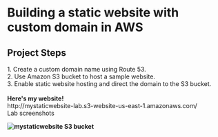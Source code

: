 <h1> Building a static website with custom domain in AWS </h1>

<h2> Project Steps </h2>
1. Create a custom domain name using Route 53. <br>
2. Use Amazon S3 bucket to host a sample website. <br>
3. Enable static website hosting and direct the domain to the S3 bucket. <br>
<br>
<b> Here's my website! </b><br>
http://mystaticwebsite-lab.s3-website-us-east-1.amazonaws.com/
<br>
Lab screenshots <b>

![mystaticwebsite S3 bucket](https://user-images.githubusercontent.com/98995556/232596056-61298b2c-cbfe-423b-976e-c9dabe6dc3de.png)
